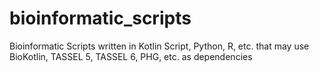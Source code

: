 # bioinformatic_scripts
Bioinformatic Scripts written in Kotlin Script, Python, R, etc. that may use BioKotlin, TASSEL 5, TASSEL 6, PHG, etc. as dependencies 
